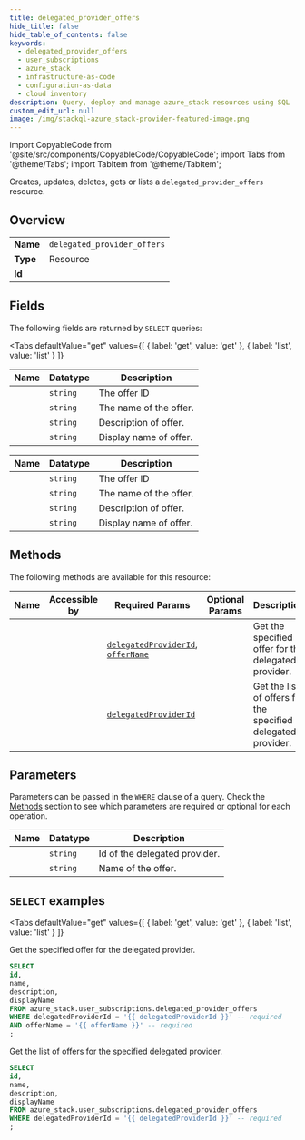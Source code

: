 ```yaml
--- 
title: delegated_provider_offers
hide_title: false
hide_table_of_contents: false
keywords:
  - delegated_provider_offers
  - user_subscriptions
  - azure_stack
  - infrastructure-as-code
  - configuration-as-data
  - cloud inventory
description: Query, deploy and manage azure_stack resources using SQL
custom_edit_url: null
image: /img/stackql-azure_stack-provider-featured-image.png
---
```


import CopyableCode from '@site/src/components/CopyableCode/CopyableCode';
import Tabs from '@theme/Tabs';
import TabItem from '@theme/TabItem';

Creates, updates, deletes, gets or lists a <code>delegated_provider_offers</code> resource.

## Overview
<table><tbody>
<tr><td><b>Name</b></td><td><code>delegated_provider_offers</code></td></tr>
<tr><td><b>Type</b></td><td>Resource</td></tr>
<tr><td><b>Id</b></td><td><CopyableCode code="azure_stack.user_subscriptions.delegated_provider_offers" /></td></tr>
</tbody></table>

## Fields

The following fields are returned by `SELECT` queries:

<Tabs
    defaultValue="get"
    values={[
        { label: 'get', value: 'get' },
        { label: 'list', value: 'list' }
    ]}
>
<TabItem value="get">

<table>
<thead>
    <tr>
    <th>Name</th>
    <th>Datatype</th>
    <th>Description</th>
    </tr>
</thead>
<tbody>
<tr>
    <td><CopyableCode code="id" /></td>
    <td><code>string</code></td>
    <td>The offer ID</td>
</tr>
<tr>
    <td><CopyableCode code="name" /></td>
    <td><code>string</code></td>
    <td>The name of the offer.</td>
</tr>
<tr>
    <td><CopyableCode code="description" /></td>
    <td><code>string</code></td>
    <td>Description of offer.</td>
</tr>
<tr>
    <td><CopyableCode code="displayName" /></td>
    <td><code>string</code></td>
    <td>Display name of offer.</td>
</tr>
</tbody>
</table>
</TabItem>
<TabItem value="list">

<table>
<thead>
    <tr>
    <th>Name</th>
    <th>Datatype</th>
    <th>Description</th>
    </tr>
</thead>
<tbody>
<tr>
    <td><CopyableCode code="id" /></td>
    <td><code>string</code></td>
    <td>The offer ID</td>
</tr>
<tr>
    <td><CopyableCode code="name" /></td>
    <td><code>string</code></td>
    <td>The name of the offer.</td>
</tr>
<tr>
    <td><CopyableCode code="description" /></td>
    <td><code>string</code></td>
    <td>Description of offer.</td>
</tr>
<tr>
    <td><CopyableCode code="displayName" /></td>
    <td><code>string</code></td>
    <td>Display name of offer.</td>
</tr>
</tbody>
</table>
</TabItem>
</Tabs>

## Methods

The following methods are available for this resource:

<table>
<thead>
    <tr>
    <th>Name</th>
    <th>Accessible by</th>
    <th>Required Params</th>
    <th>Optional Params</th>
    <th>Description</th>
    </tr>
</thead>
<tbody>
<tr>
    <td><a href="#get"><CopyableCode code="get" /></a></td>
    <td><CopyableCode code="select" /></td>
    <td><a href="#parameter-delegatedProviderId"><code>delegatedProviderId</code></a>, <a href="#parameter-offerName"><code>offerName</code></a></td>
    <td></td>
    <td>Get the specified offer for the delegated provider.</td>
</tr>
<tr>
    <td><a href="#list"><CopyableCode code="list" /></a></td>
    <td><CopyableCode code="select" /></td>
    <td><a href="#parameter-delegatedProviderId"><code>delegatedProviderId</code></a></td>
    <td></td>
    <td>Get the list of offers for the specified delegated provider.</td>
</tr>
</tbody>
</table>

## Parameters

Parameters can be passed in the `WHERE` clause of a query. Check the [Methods](#methods) section to see which parameters are required or optional for each operation.

<table>
<thead>
    <tr>
    <th>Name</th>
    <th>Datatype</th>
    <th>Description</th>
    </tr>
</thead>
<tbody>
<tr id="parameter-delegatedProviderId">
    <td><CopyableCode code="delegatedProviderId" /></td>
    <td><code>string</code></td>
    <td>Id of the delegated provider.</td>
</tr>
<tr id="parameter-offerName">
    <td><CopyableCode code="offerName" /></td>
    <td><code>string</code></td>
    <td>Name of the offer.</td>
</tr>
</tbody>
</table>

## `SELECT` examples

<Tabs
    defaultValue="get"
    values={[
        { label: 'get', value: 'get' },
        { label: 'list', value: 'list' }
    ]}
>
<TabItem value="get">

Get the specified offer for the delegated provider.

```sql
SELECT
id,
name,
description,
displayName
FROM azure_stack.user_subscriptions.delegated_provider_offers
WHERE delegatedProviderId = '{{ delegatedProviderId }}' -- required
AND offerName = '{{ offerName }}' -- required
;
```
</TabItem>
<TabItem value="list">

Get the list of offers for the specified delegated provider.

```sql
SELECT
id,
name,
description,
displayName
FROM azure_stack.user_subscriptions.delegated_provider_offers
WHERE delegatedProviderId = '{{ delegatedProviderId }}' -- required
;
```
</TabItem>
</Tabs>
